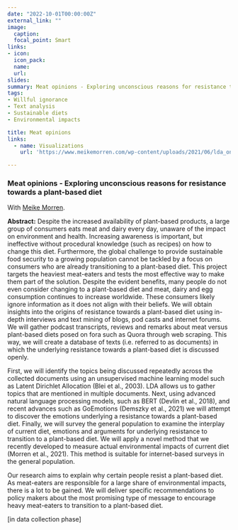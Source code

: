 ```yaml
---
date: "2022-10-01T00:00:00Z"
external_link: ""
image:
  caption: 
  focal_point: Smart
links:
- icon: 
  icon_pack: 
  name: 
  url: 
slides: 
summary: Meat opinions - Exploring unconscious reasons for resistance towards a plant-based diet. With Meike Morren. [in data collection phase]
tags:
- Willful ignorance
- Text analysis
- Sustainable diets
- Environmental impacts

title: Meat opinions
links:
  - name: Visualizations
    url: 'https://www.meikemorren.com/wp-content/uploads/2021/06/lda_one_solution_visualization-1.html#topic=6&lambda=1&term='

---
```


<h3> Meat opinions - Exploring unconscious reasons for resistance towards a plant-based diet  </h3> 

With [Meike Morren](www.meikemorren.com).

<b>Abstract:</b>
Despite the increased availability of plant-based products, a large group of consumers eats meat and dairy every day, unaware of the impact on environment and health. Increasing awareness is important, but ineffective without procedural knowledge (such as recipes) on how to change this diet. Furthermore, the global challenge to provide sustainable food security to a growing population cannot be tackled by a focus on consumers who are already transitioning to a plant-based diet. This project targets the heaviest meat-eaters and tests the most effective way to make them part of the solution. Despite the evident benefits, many people do not even consider changing to a plant-based diet and meat, dairy and egg consumption continues to increase worldwide. These consumers likely ignore information as it does not align with their beliefs. 
We will obtain insights into the origins of resistance towards a plant-based diet using in-depth interviews and text mining of blogs, pod casts and internet forums. We will gather podcast transcripts, reviews and remarks about meat versus plant-based diets posed on fora such as Quora through web scraping. This way, we will create a database of texts (i.e. referred to as documents) in which the underlying resistance towards a plant-based diet is discussed openly. 

First, we will identify the topics being discussed repeatedly across the collected documents using an unsupervised machine learning model such as Latent Dirichlet Allocation (Blei et al., 2003). LDA allows us to gather topics that are mentioned in multiple documents. Next, using advanced natural language processing models, such as BERT (Devlin et al., 2018), and recent advances such as GoEmotions (Demszky et al., 2021) we will attempt to discover the emotions underlying a resistance towards a plant-based diet. Finally, we will survey the general population to examine the interplay of current diet, emotions and arguments for underlying resistance to transition to a plant-based diet. We will apply a novel method that we recently developed to measure actual environmental impacts of current diet (Morren et al., 2021). This method is suitable for internet-based surveys in the general population.

Our research aims to explain why certain people resist a plant-based diet. As meat-eaters are responsible for a large share of environmental impacts, there is a lot to be gained. We will deliver specific recommendations to policy makers about the most promising type of message to encourage heavy meat-eaters to transition to a plant-based diet.



[in data collection phase] 

